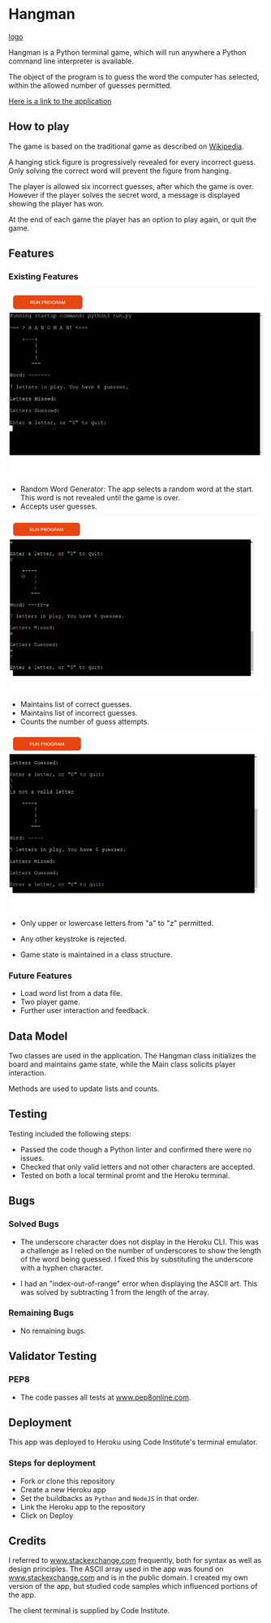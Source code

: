 # Hangman

[logo](https://github.com/tomf247/hangman/blob/041172e7feacbf84e9efb6589abcca3f4a06eed0/docs/screenshots/hangman_logo.jpg "Hangman Logo")

Hangman is a Python terminal game, which will run anywhere a Python command line interpreter is available.

The object of the program is to guess the word the computer has selected, within the allowed number of guesses permitted.

[Here is a link to the application](https://tf-hangman.herokuapp.com/)

## How to play

The game is based on the traditional game as described on [Wikipedia](https://en.wikipedia.org/wiki/Hangman_(game)).

A hanging stick figure is progressively revealed for every incorrect guess. Only solving the correct word will prevent the figure from hanging.

The player is allowed six incorrect guesses, after which the game is over. However if the player solves the secret word, a message is displayed showing the player has won.

At the end of each game the player has an option to play again, or quit the game.

## Features

### Existing Features

![alt text](https://github.com/tomf247/hangman/blob/3a42be5305e053bcb8dc24937ef670ac8f10280c/docs/screenshots/hangman_start.png "Random Word Generator")

- Random Word Generator: The app selects a random word at the start. This word is not revealed until the game is over.
- Accepts user guesses.

![alt text](https://github.com/tomf247/hangman/blob/3a5a75960142dd7dae52b2c1f4c3cb743632aae1/docs/screenshots/hangman_progression.png "Guessed letters display")

- Maintains list of correct guesses.
- Maintains list of incorrect guesses.
- Counts the number of guess attempts.


![alt text](https://github.com/tomf247/hangman/blob/a99faa3b31847d4f9219d513d9cb3cfd9cefde9e/docs/screenshots/hangman_error_checking.png "Error checking")

- Only upper or lowercase letters from "a" to "z" permitted.
- Any other keystroke is rejected.

- Game state is maintained in a class structure.

### Future Features

- Load word list from a data file.
- Two player game.
- Further user interaction and feedback.

## Data Model

Two classes are used in the application. The Hangman class initializes the board and maintains game state, while the Main class solicits player interaction.

Methods are used to update lists and counts.

## Testing

Testing included the following steps:

- Passed the code though a Python linter and confirmed there were no issues.
- Checked that only valid letters and not other characters are accepted.
- Tested on both a local terminal promt and the Heroku terminal.

## Bugs

### Solved Bugs

- The underscore character does not display in the Heroku CLI. This was a challenge
as I relied on the number of underscores to show the length of the word being guessed. I fixed this by substituting the underscore with a hyphen character.

- I had an "index-out-of-range" error when displaying the ASCII art. This was solved by subtracting 1 from the length of the array.

### Remaining Bugs

- No remaining bugs.

## Validator Testing

### PEP8

- The code passes all tests at www.pep8online.com.

## Deployment

This app was deployed to Heroku using Code Institute's terminal emulator.

### Steps for deployment

- Fork or clone this repository
- Create a new Heroku app
- Set the buildbacks as `Python` and `NodeJS` in that order.
- Link the Heroku app to the repository
- Click on Deploy

## Credits

I referred to www.stackexchange.com frequently, both for syntax as well as design principles.
The ASCII array used in the app was found on www.stackexchange.com and is in the public domain.
I created my own version of the app, but studied code samples which influenced portions of the app.

The client terminal is supplied by Code Institute.





